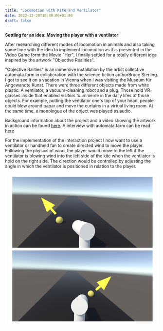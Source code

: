 ```yaml
---
title: "Locomotion with Kite and Ventilator"
date: 2022-12-20T10:49:09+01:00
draft: false
---
```



**Settling for an idea: Moving the player with a ventilator**

After researching different modes of locomotion in animals and also taking some time with the idea to implement locomotion as it is presented in the Video Game form the Movie "Her", I finally settled for a totally different idea inspired by the artwork "Objective Realities".

"Objective Ralities" is an immersive installation by the artist collective automata.farm in collaboration with the science fiction authorBruce Sterling. I got to see it on a vacation in Vienna when I was visiting the Museum für Angewandte Kunst. There were three different objects made from white plastic: A ventilator, a vacuum-cleaning robot and a plug. Those hold VR-glasses inside that enabled visitors to immerse in the daily lifes of those objects. For example, putting the ventilator one's top of your head, people could blew around papar and move the curtains in a virtual living room. At the same time, a monologue of the object was played as audio.

Background information about the project and a video showing the artwork in action can be found [here](https://www.wired.com/beyond-the-beyond/2018/08/automata-farm-objective-reality/). A interview with automata.farm can be read [here](https://speculativeedu.eu/interview-automato-farm/).

 For the implementation of the interaction project I now want to use a ventilator or handheld fan to create directed wind to move the player. Following the physics of wind, the player would move to the left if the ventilator is blowing wind into the left side of the kite when the ventilator is hold on the right side. The direction would be controlled by adjusting the angle in which the ventilator is positioned in relation to the player.
 
 ![Idea for Locomotion: The player is symbolized by the yellow sphere](sketch_locomotion.png)
 


